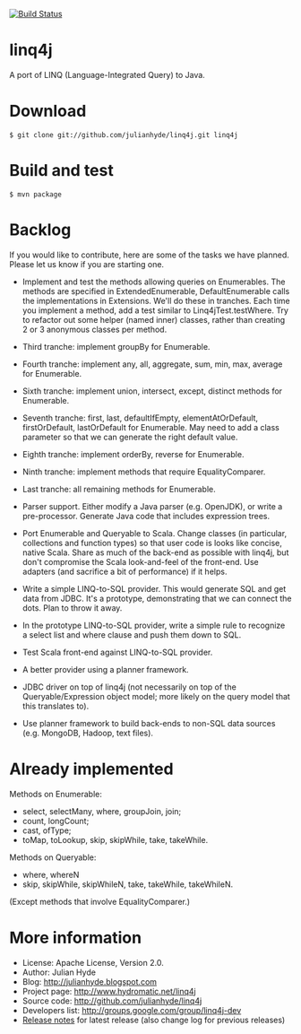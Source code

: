 [![Build Status](https://travis-ci.org/julianhyde/linq4j.png)](https://travis-ci.org/julianhyde/linq4j)

linq4j
======

A port of LINQ (Language-Integrated Query) to Java.

Download
========

    $ git clone git://github.com/julianhyde/linq4j.git linq4j

Build and test
==============

    $ mvn package

Backlog
=======

If you would like to contribute, here are some of the tasks we have planned.
Please let us know if you are starting one.

* Implement and test the methods allowing queries on Enumerables. The methods
  are specified in ExtendedEnumerable, DefaultEnumerable calls the
  implementations in Extensions. We'll do these in tranches. Each time you
  implement a method, add a test similar to Linq4jTest.testWhere.
  Try to refactor out some helper (named inner) classes, rather than creating
  2 or 3 anonymous classes per method.

* Third tranche: implement groupBy for Enumerable.

* Fourth tranche: implement any, all, aggregate, sum, min, max, average
  for Enumerable.

* Sixth tranche: implement union, intersect, except, distinct methods
  for Enumerable.

* Seventh tranche: first, last, defaultIfEmpty, elementAtOrDefault,
  firstOrDefault, lastOrDefault for Enumerable. May need to add a class
  parameter so that we can generate the right default value.

* Eighth tranche: implement orderBy, reverse for Enumerable.

* Ninth tranche: implement methods that require EqualityComparer.

* Last tranche: all remaining methods for Enumerable.

* Parser support. Either modify a Java parser (e.g. OpenJDK), or write a
  pre-processor. Generate Java code that includes expression trees.

* Port Enumerable and Queryable to Scala. Change classes (in particular,
  collections and function types) so that user code is looks like concise,
  native Scala. Share as much of the back-end as possible with linq4j, but
  don't compromise the Scala look-and-feel of the front-end. Use adapters
  (and sacrifice a bit of performance) if it helps.

* Write a simple LINQ-to-SQL provider. This would generate SQL and get data
  from JDBC. It's a prototype, demonstrating that we can connect the dots.
  Plan to throw it away.

* In the prototype LINQ-to-SQL provider, write a simple rule to recognize a
  select list and where clause and push them down to SQL.

* Test Scala front-end against LINQ-to-SQL provider.

* A better provider using a planner framework.

* JDBC driver on top of linq4j (not necessarily on top of the
  Queryable/Expression object model; more likely on the query model that this
  translates to).

* Use planner framework to build back-ends to non-SQL data sources (e.g.
  MongoDB, Hadoop, text files).

Already implemented
===================

Methods on Enumerable:
* select, selectMany, where, groupJoin, join;
* count, longCount;
* cast, ofType;
* toMap, toLookup, skip, skipWhile, take, takeWhile.

Methods on Queryable:
* where, whereN
* skip, skipWhile, skipWhileN, take, takeWhile, takeWhileN.

(Except methods that involve EqualityComparer.)

More information
================

* License: Apache License, Version 2.0.
* Author: Julian Hyde
* Blog: http://julianhyde.blogspot.com
* Project page: http://www.hydromatic.net/linq4j
* Source code: http://github.com/julianhyde/linq4j
* Developers list: http://groups.google.com/group/linq4j-dev
* <a href="RELEASE.md">Release notes</a> for latest release (also change log for previous releases)
